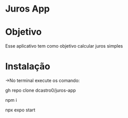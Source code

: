 # Juros App

# Objetivo

Esse aplicativo tem como objetivo calcular juros simples

# Instalação

->No terminal execute os comando:

  <p>gh repo clone dcastro0/juros-app</p>
  <p>npm i</p>
  <p>npx expo start</p>